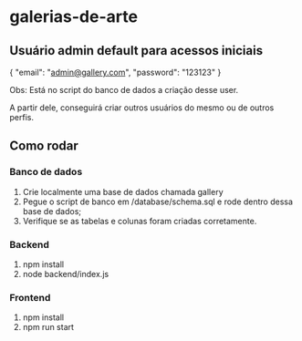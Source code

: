 # galerias-de-arte

## Usuário admin default para acessos iniciais

{
  "email": "admin@gallery.com",
  "password": "123123"
}

Obs: Está no script do banco de dados a criação desse user.

A partir dele, conseguirá criar outros usuários do mesmo ou de outros perfis.

## Como rodar

### Banco de dados

1. Crie localmente uma base de dados chamada gallery
2. Pegue o script de banco em /database/schema.sql e rode dentro dessa base de dados;
3. Verifique se as tabelas e colunas foram criadas corretamente.

### Backend

1. npm install
2. node backend/index.js

### Frontend

1. npm install
2. npm run start
